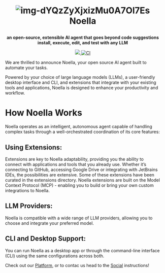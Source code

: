 <h1 align="center">

![img-dYQzZyXjxizMu0A7Ol7Es](https://github.com/user-attachments/assets/75c44ba2-5172-42bf-8a7c-a87788446fda)
Noella

</h1>

<p align="center">
  <strong>an open-source, extensible AI agent that goes beyond code suggestions<br>install, execute, edit, and test with any LLM</strong>
</p>

<p align="center">
  <a href="https://opensource.org/licenses/Apache-2.0">
    <img src="https://img.shields.io/badge/License-Apache_2.0-blue.svg">
  </a>
  <a href="https://github.com/NoellaDev/Noel">
     <img src="https://img.shields.io/github/actions/workflow/status/block/goose/ci.yml?branch=main" alt="CI">
  </a>
</p>

We are thrilled to announce Noella, your open source AI agent built to automate your tasks.

Powered by your choice of large language models (LLMs), a user-friendly desktop interface and CLI, and extensions that integrate with your existing tools and applications, Noella is designed to enhance your productivity and workflow.

# How Noella Works
Noella operates as an intelligent, autonomous agent capable of handling complex tasks through a well-orchestrated coordination of its core features:

## Using Extensions: 
Extensions are key to Noella adaptability, providing you the ability to connect with applications and tools that you already use. Whether it’s connecting to GitHub, accessing Google Drive or integrating with JetBrains IDEs, the possibilities are extensive. Some of these extensions have been curated in the extensions directory. Noella extensions are built on the Model Context Protocol (MCP) - enabling you to build or bring your own custom integrations to Noella.

## LLM Providers: 
Noella is compatible with a wide range of LLM providers, allowing you to choose and integrate your preferred model.

## CLI and Desktop Support: 
You can run Noella as a desktop app or through the command-line interface (CLI) using the same configurations across both.

Check out our [Platform](https://noella.fun), or to contac us head to the [Social](https://x.com/noelladotfun) instructions!

